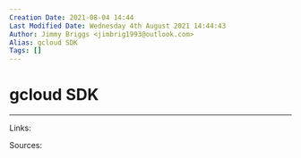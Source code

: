 ```yaml
---
Creation Date: 2021-08-04 14:44
Last Modified Date: Wednesday 4th August 2021 14:44:43
Author: Jimmy Briggs <jimbrig1993@outlook.com>
Alias: gcloud SDK
Tags: []
---
```


# gcloud SDK

***

Links: 

Sources:

